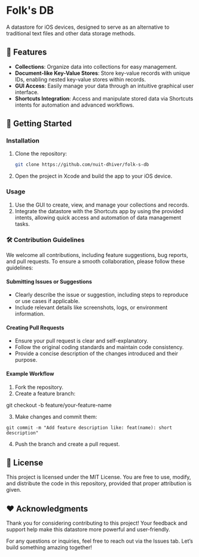 # Folk's DB

A datastore for iOS devices, designed to serve as an alternative to traditional text files and other data storage methods.

## 🌟 Features

- **Collections**: Organize data into collections for easy management.
- **Document-like Key-Value Stores**: Store key-value records with unique IDs, enabling nested key-value stores within records.
- **GUI Access**: Easily manage your data through an intuitive graphical user interface.
- **Shortcuts Integration**: Access and manipulate stored data via Shortcuts intents for automation and advanced workflows.

## 🚀 Getting Started

### Installation
1. Clone the repository:
   ```bash
   git clone https://github.com/nuit-dhiver/folk-s-db
   
2. Open the project in Xcode and build the app to your iOS device.

### Usage

1. Use the GUI to create, view, and manage your collections and records.
2. Integrate the datastore with the Shortcuts app by using the provided intents, allowing quick access and automation of data management tasks.

### 🛠 Contribution Guidelines

We welcome all contributions, including feature suggestions, bug reports, and pull requests. To ensure a smooth collaboration, please follow these guidelines:

#### Submitting Issues or Suggestions

- Clearly describe the issue or suggestion, including steps to reproduce or use cases if applicable.
- Include relevant details like screenshots, logs, or environment information.

#### Creating Pull Requests

- Ensure your pull request is clear and self-explanatory.
- Follow the original coding standards and maintain code consistency.
- Provide a concise description of the changes introduced and their purpose.

#### Example Workflow

1. Fork the repository.
2. Create a feature branch:

git checkout -b feature/your-feature-name


3. Make changes and commit them:

`git commit -m "Add feature description like: feat(name): short description"`

4. Push the branch and create a pull request.

## 📄 License

This project is licensed under the MIT License. You are free to use, modify, and distribute the code in this repository, provided that proper attribution is given.

## ❤️ Acknowledgments

Thank you for considering contributing to this project! Your feedback and support help make this datastore more powerful and user-friendly.

For any questions or inquiries, feel free to reach out via the Issues tab. Let’s build something amazing together!
